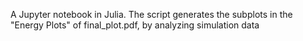 A Jupyter notebook in Julia. 
The script generates the subplots in the "Energy Plots" of final_plot.pdf, by analyzing simulation data
